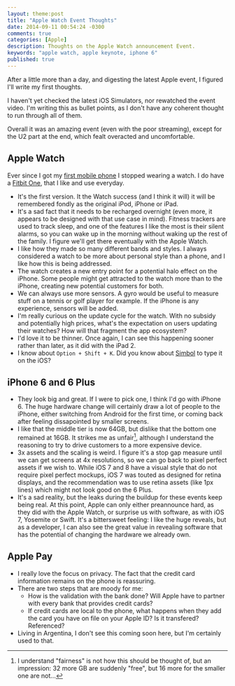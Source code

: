 ```yaml
---
layout: theme:post
title: "Apple Watch Event Thoughts"
date: 2014-09-11 00:54:24 -0300
comments: true
categories: [Apple]
description: Thoughts on the Apple Watch announcement Event.
keywords: "apple watch, apple keynote, iphone 6"
published: true
---
```

After a little more than a day, and digesting the latest Apple event, I figured I'll write my first thoughts. 

I haven't yet checked the latest iOS Simulators, nor rewatched the event video. I'm writing this as bullet points, as I don't have any coherent thought to run through all of them.

Overall it was an amazing event (even with the poor streaming), except for the U2 part at the end, which fealt overacted and uncomfortable.

## Apple Watch

Ever since I got my [first mobile phone] I stopped wearing a watch. I do have a [Fitbit One], that I like and use everyday.

- It's the first version. It the Watch success (and I think it will) it will be remembered fondly as the original iPod, iPhone or iPad.
- It's a sad fact that it needs to be recharged overnight (even more, it appears to be designed with that use case in mind). Fitness trackers are used to track sleep, and one of the features I like the most is their silent alarms, so you can wake up in the morning without waking up the rest of the family. I figure we'll get there eventually with the Apple Watch.
- I like how they made so many different bands and styles. I always considered a watch to be more about personal style than a phone, and I like how this is being addressed.
- The watch creates a new entry point for a potential halo effect on the iPhone. Some people might get attracted to the watch more than to the iPhone, creating new potential customers for both.
- We can always use more sensors. A gyro would be useful to measure stuff on a tennis or golf player for example. If the iPhone is any experience, sensors will be added.
- I'm really curious on the update cycle for the watch. With no subsidy and potentially high prices, what's the expectation on users updating their watches? How will that fragment the app ecosystem?
- I'd love it to be thinner. Once again, I can see this happening sooner rather than later, as it did with the iPad 2.
- I know about `Option + Shift + K`. Did you know about [Simbol] to type it on the iOS?

## iPhone 6 and 6 Plus

- They look big and great. If I were to pick one, I think I'd go with iPhone 6. The huge hardware change will certainly draw a lot of people to the iPhone, either switching from Android for the first time, or coming back after feeling dissapointed by smaller screens.
- I like that the middle tier is now 64GB, but dislike that the bottom one remained at 16GB. It strikes me as unfair[^Unfair], although I understand the reasoning to try to drive customers to a more expensive device.
- 3x assets and the scaling is weird. I figure it's a stop gap measure until we can get screens at 4x resolutions, so we can go back to pixel perfect assets if we wish to. While iOS 7 and 8 have a visual style that do not require pixel perfect mockups, iOS 7 was touted as designed for retina displays, and the recommendation was to use retina assets (like 1px lines) which might not look good on the 6 Plus.
- It's a sad reality, but the leaks during the buildup for these events keep being real. At this point, Apple can only either preannounce hard, as they did with the Apple Watch, or surprise us with software, as with iOS 7, Yosemite or Swift. It's a bittersweet feeling: I like the huge reveals, but as a developer, I can also see the great value in revealing software that has the potential of changing the hardware we already own.

## Apple Pay

- I really love the focus on privacy. The fact that the credit card information remains on the phone is reassuring.
- There are two steps that are moody for me:
	- How is the validation with the bank done? Will Apple have to partner with every bank that provides credit cards?
	- If credit cards are local to the phone, what happens when they add the card you have on file on your Apple ID? Is it transfered? Referenced?
- Living in Argentina, I don't see this coming soon here, but I'm certainly used to that.

[first mobile phone]: http://esmasmovil.blogspot.com.ar/2010/09/manual-sony-ericsson-t18d-en-espanol.html
[Fitbit One]: http://www.amazon.com/gp/product/B0095PZHPE/ref=as_li_tl?ie=UTF8&camp=1789&creative=390957&linkCode=as2
[Simbol]: https://itunes.apple.com/us/app/simbol/id792334901?mt=8
[^Unfair]: I understand "fairness" is not how this should be thought of, but an impression: 32 more GB are suddenly "free", but 16 more for the smaller one are not...